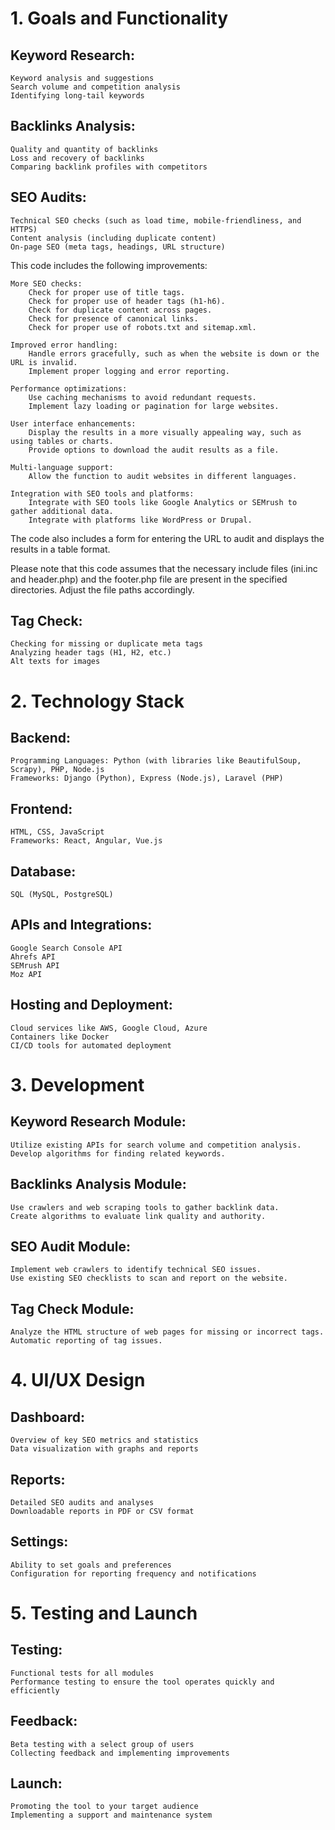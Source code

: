 # 1. Goals and Functionality

## Keyword Research:

    Keyword analysis and suggestions
    Search volume and competition analysis
    Identifying long-tail keywords

## Backlinks Analysis:

    Quality and quantity of backlinks
    Loss and recovery of backlinks
    Comparing backlink profiles with competitors

## SEO Audits:

    Technical SEO checks (such as load time, mobile-friendliness, and HTTPS)
    Content analysis (including duplicate content)
    On-page SEO (meta tags, headings, URL structure)

This code includes the following improvements:

    More SEO checks:
        Check for proper use of title tags.
        Check for proper use of header tags (h1-h6).
        Check for duplicate content across pages.
        Check for presence of canonical links.
        Check for proper use of robots.txt and sitemap.xml.

    Improved error handling:
        Handle errors gracefully, such as when the website is down or the URL is invalid.
        Implement proper logging and error reporting.

    Performance optimizations:
        Use caching mechanisms to avoid redundant requests.
        Implement lazy loading or pagination for large websites.

    User interface enhancements:
        Display the results in a more visually appealing way, such as using tables or charts.
        Provide options to download the audit results as a file.

    Multi-language support:
        Allow the function to audit websites in different languages.

    Integration with SEO tools and platforms:
        Integrate with SEO tools like Google Analytics or SEMrush to gather additional data.
        Integrate with platforms like WordPress or Drupal.

The code also includes a form for entering the URL to audit and displays the results in a table format.

Please note that this code assumes that the necessary include files (ini.inc and header.php) and the footer.php file are present in the specified directories. Adjust the file paths accordingly.

## Tag Check:

    Checking for missing or duplicate meta tags
    Analyzing header tags (H1, H2, etc.)
    Alt texts for images

# 2. Technology Stack

## Backend:

    Programming Languages: Python (with libraries like BeautifulSoup, Scrapy), PHP, Node.js
    Frameworks: Django (Python), Express (Node.js), Laravel (PHP)

## Frontend:

    HTML, CSS, JavaScript
    Frameworks: React, Angular, Vue.js

## Database:

    SQL (MySQL, PostgreSQL)

## APIs and Integrations:

    Google Search Console API
    Ahrefs API
    SEMrush API
    Moz API

## Hosting and Deployment:

    Cloud services like AWS, Google Cloud, Azure
    Containers like Docker
    CI/CD tools for automated deployment

# 3. Development

## Keyword Research Module:

    Utilize existing APIs for search volume and competition analysis.
    Develop algorithms for finding related keywords.

## Backlinks Analysis Module:

    Use crawlers and web scraping tools to gather backlink data.
    Create algorithms to evaluate link quality and authority.

## SEO Audit Module:

    Implement web crawlers to identify technical SEO issues.
    Use existing SEO checklists to scan and report on the website.

## Tag Check Module:

    Analyze the HTML structure of web pages for missing or incorrect tags.
    Automatic reporting of tag issues.

# 4. UI/UX Design

## Dashboard:

    Overview of key SEO metrics and statistics
    Data visualization with graphs and reports

## Reports:

    Detailed SEO audits and analyses
    Downloadable reports in PDF or CSV format

## Settings:

    Ability to set goals and preferences
    Configuration for reporting frequency and notifications

# 5. Testing and Launch

## Testing:

    Functional tests for all modules
    Performance testing to ensure the tool operates quickly and efficiently

## Feedback:

    Beta testing with a select group of users
    Collecting feedback and implementing improvements

## Launch:

    Promoting the tool to your target audience
    Implementing a support and maintenance system